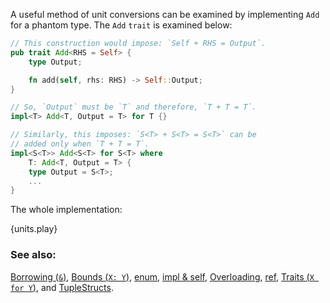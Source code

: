 A useful method of unit conversions can be examined by implementing `Add`
for a phantom type. The `Add` `trait` is examined below:

```rust
// This construction would impose: `Self + RHS = Output`.
pub trait Add<RHS = Self> {
    type Output;

    fn add(self, rhs: RHS) -> Self::Output;
}

// So, `Output` must be `T` and therefore, `T + T = T`.
impl<T> Add<T, Output = T> for T {}

// Similarly, this imposes: `S<T> + S<T> = S<T>` can be
// added only when `T + T = T`.
impl<S<T>> Add<S<T> for S<T> where
    T: Add<T, Output = T> {
    type Output = S<T>;
    ...
}
```

The whole implementation:

{units.play}

### See also:

[Borrowing (`&`)](http://rustbyexample.com/borrow.html),
[Bounds (`X: Y`)](http://rustbyexample.com/bounds.html),
[enum](http://rustbyexample.com/enum.html),
[impl & self](http://rustbyexample.com/methods.html),
[Overloading](http://rustbyexample.com/ops.html),
[ref](http://rustbyexample.com/borrow/ref.html),
[Traits (`X for Y`)](http://rustbyexample.com/trait.html), and
[TupleStructs](http://rustbyexample.com/structs.html).

